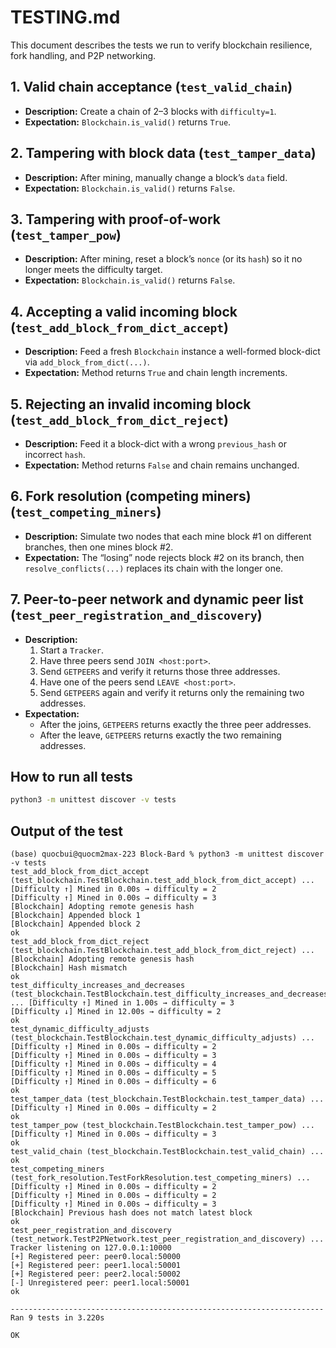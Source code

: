 # TESTING.md

This document describes the tests we run to verify blockchain resilience, fork handling, and P2P networking.

## 1. Valid chain acceptance (`test_valid_chain`)
- **Description:** Create a chain of 2–3 blocks with `difficulty=1`.  
- **Expectation:** `Blockchain.is_valid()` returns `True`.

## 2. Tampering with block data (`test_tamper_data`)
- **Description:** After mining, manually change a block’s `data` field.  
- **Expectation:** `Blockchain.is_valid()` returns `False`.

## 3. Tampering with proof-of-work (`test_tamper_pow`)
- **Description:** After mining, reset a block’s `nonce` (or its `hash`) so it no longer meets the difficulty target.  
- **Expectation:** `Blockchain.is_valid()` returns `False`.

## 4. Accepting a valid incoming block (`test_add_block_from_dict_accept`)
- **Description:** Feed a fresh `Blockchain` instance a well-formed block-dict via `add_block_from_dict(...)`.  
- **Expectation:** Method returns `True` and chain length increments.

## 5. Rejecting an invalid incoming block (`test_add_block_from_dict_reject`) 
- **Description:** Feed it a block-dict with a wrong `previous_hash` or incorrect `hash`.  
- **Expectation:** Method returns `False` and chain remains unchanged.

## 6. Fork resolution (competing miners) (`test_competing_miners`)
- **Description:** Simulate two nodes that each mine block #1 on different branches, then one mines block #2.  
- **Expectation:** The “losing” node rejects block #2 on its branch, then `resolve_conflicts(...)` replaces its chain with the longer one.

## 7. Peer-to-peer network and dynamic peer list (`test_peer_registration_and_discovery`)
- **Description:**  
  1. Start a `Tracker`.  
  2. Have three peers send `JOIN <host:port>`.  
  3. Send `GETPEERS` and verify it returns those three addresses.  
  4. Have one of the peers send `LEAVE <host:port>`.  
  5. Send `GETPEERS` again and verify it returns only the remaining two addresses.  
- **Expectation:**  
  - After the joins, `GETPEERS` returns exactly the three peer addresses.  
  - After the leave, `GETPEERS` returns exactly the two remaining addresses.

## How to run all tests
```bash
python3 -m unittest discover -v tests
```

## Output of the test
```
(base) quocbui@quocm2max-223 Block-Bard % python3 -m unittest discover -v tests
test_add_block_from_dict_accept (test_blockchain.TestBlockchain.test_add_block_from_dict_accept) ... [Difficulty ↑] Mined in 0.00s → difficulty = 2
[Difficulty ↑] Mined in 0.00s → difficulty = 3
[Blockchain] Adopting remote genesis hash
[Blockchain] Appended block 1
[Blockchain] Appended block 2
ok
test_add_block_from_dict_reject (test_blockchain.TestBlockchain.test_add_block_from_dict_reject) ... [Blockchain] Adopting remote genesis hash
[Blockchain] Hash mismatch
ok
test_difficulty_increases_and_decreases (test_blockchain.TestBlockchain.test_difficulty_increases_and_decreases) ... [Difficulty ↑] Mined in 1.00s → difficulty = 3
[Difficulty ↓] Mined in 12.00s → difficulty = 2
ok
test_dynamic_difficulty_adjusts (test_blockchain.TestBlockchain.test_dynamic_difficulty_adjusts) ... [Difficulty ↑] Mined in 0.00s → difficulty = 2
[Difficulty ↑] Mined in 0.00s → difficulty = 3
[Difficulty ↑] Mined in 0.00s → difficulty = 4
[Difficulty ↑] Mined in 0.00s → difficulty = 5
[Difficulty ↑] Mined in 0.00s → difficulty = 6
ok
test_tamper_data (test_blockchain.TestBlockchain.test_tamper_data) ... [Difficulty ↑] Mined in 0.00s → difficulty = 2
ok
test_tamper_pow (test_blockchain.TestBlockchain.test_tamper_pow) ... [Difficulty ↑] Mined in 0.00s → difficulty = 3
ok
test_valid_chain (test_blockchain.TestBlockchain.test_valid_chain) ... ok
test_competing_miners (test_fork_resolution.TestForkResolution.test_competing_miners) ... [Difficulty ↑] Mined in 0.00s → difficulty = 2
[Difficulty ↑] Mined in 0.00s → difficulty = 2
[Difficulty ↑] Mined in 0.00s → difficulty = 3
[Blockchain] Previous hash does not match latest block
ok
test_peer_registration_and_discovery (test_network.TestP2PNetwork.test_peer_registration_and_discovery) ... Tracker listening on 127.0.0.1:10000
[+] Registered peer: peer0.local:50000
[+] Registered peer: peer1.local:50001
[+] Registered peer: peer2.local:50002
[-] Unregistered peer: peer1.local:50001
ok

----------------------------------------------------------------------
Ran 9 tests in 3.220s

OK
```